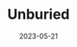 ---
layout: comic
date: 2023-05-21
title: Unburied
categories: page
number: 10
permalink: /read/10
image: /pages/rm_010.webp
---